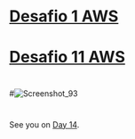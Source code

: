 

# [Desafio 1 AWS ]( https://misdiasdedevops.github.io/AWS-001/Days/AWS-Desafio-1.html)


# [Desafio 11 AWS ](https://github.com/MisDiasdeDevOps/Fase1/blob/main/Days/AWS-Desafio-1.html)


#
#
#![Screenshot_93](https://user-images.githubusercontent.com/105083569/171956519-c8c3ca43-1887-486c-be5a-40f98300b5a6.png)



##
#

See you on [Day 14](day14.md).
